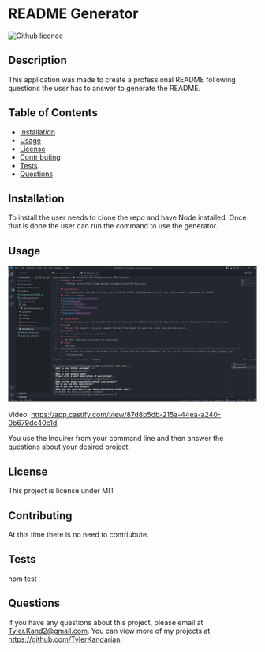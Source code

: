 # README Generator

![Github licence](http://img.shields.io/badge/license-MIT-blue.svg)

## Description

This application was made to create a professional README following questions the user has to answer to generate the README.

## Table of Contents

- [Installation](#installation)
- [Usage](#usage)
- [License](#license)
- [Contributing](#contributing)
- [Tests](#tests)
- [Questions](#questions)

## Installation

To install the user needs to clone the repo and have Node installed. Once that is done the user can run the command to use the generator.

## Usage

![ScreenShot from application](./Assets/generator%20image.PNG)

Video: https://app.castify.com/view/87d8b5db-215a-44ea-a240-0b679dc40c1d

You use the Inquirer from your command line and then answer the questions about your desired project.

## License

This project is license under MIT

## Contributing

At this time there is no need to contriubute.

## Tests

npm test

## Questions

If you have any questions about this project, please email at Tyler.Kand2@gmail.com. You can view more of my projects at https://github.com/TylerKandarian.